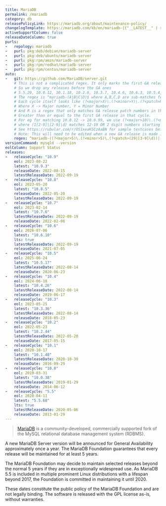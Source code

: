```yaml
---
title: MariaDB
permalink: /mariadb
category: db
releasePolicyLink: https://mariadb.org/about/maintenance-policy/
changelogTemplate: https://mariadb.com/kb/en/mariadb-{{"__LATEST__" | replace:'.',''}}-changelog/
activeSupportColumn: false
releaseDateColumn: true
purls:
-   repology: mariadb
-   purl: pkg:deb/debian/mariadb-server
-   purl: pkg:deb/ubuntu/mariadb-server
-   purl: pkg:rpm/amzn/mariadb-server
-   purl: pkg:rpm/redhat/mariadb-server
-   purl: pkg:rpm/centos/mariadb-server
auto:
-   git: https://github.com/MariaDB/server.git
    # This is not a complicated regex. It only marks the first GA release in each release cycle
    # So we drop any releases before the GA ones
    # 5.5.29, 10.0.12, 10.1.18, 10.2.6, 10.3.7, 10.4.6, 10.6.3, 10.5.4, 10.7.2
    # The regex is ^mariadb-(A|B|C|D)$ where A,B,C,D are sub-matches for each of the cycles
    # Each cycle itself looks like (?<major>X)\.(?<minor>Y)\.(?<patch>R)
    # Where X -> Major number, Y = Minor Number
    # And R is a regex that only matches GA release patch numbers in that cycle. ie
    # Greater than or equal to the first GA release in that cycle.
    # For eg for matching 10.0.12 -> 10.0.99, we use (?<major>10)\.(?<minor>0)\.(?<patch>(1[2-9]|[2-9]\d))
    # where (1[2-9]|[2-9]\d) matches 12-19 OR 2 digit numbers starting from 2-9 (ie 20-99)
    # See https://rubular.com/r/OS1xeaKSCzAaBN for sample testcases before you edit.
    # Note: This will need to be edited when a new GA release is made in a new release cycle
    regex: ^mariadb-((?<major>5)\.(?<minor>5)\.(?<patch>(29|[3-9]\d))|(?<major>10)\.(?<minor>0)\.(?<patch>(1[2-9]|[2-9]\d))|(?<major>10)\.(?<minor>1)\.(?<patch>(1[8-9]|[2-9]\d))|(?<major>10)\.(?<minor>2)\.(?<patch>([6-9]|\d{2}))|(?<major>10)\.(?<minor>3)\.(?<patch>([7-9]|\d{2}))|(?<major>10)\.(?<minor>4)\.(?<patch>([6-9]|\d{2}))|(?<major>10)\.(?<minor>5)\.(?<patch>([4-9]|\d{2}))|(?<major>10)\.(?<minor>6)\.(?<patch>([3-9]|\d{2}))|(?<major>10)\.(?<minor>7)\.(?<patch>([2-9]|\d{2}))|(?<major>10)\.(?<minor>8)\.(?<patch>([3-9]|\d{2}))|(?<major>10)\.(?<minor>9)\.(?<patch>([2-9]|\d{2})))$
versionCommand: mysqld --version
eolColumn: Support Status
releases:
-   releaseCycle: "10.9"
    eol: 2023-08-22
    latest: "10.9.3"
    releaseDate: 2022-08-15
    latestReleaseDate: 2022-09-19
-   releaseCycle: "10.8"
    eol: 2023-05-20
    latest: "10.8.5"
    releaseDate: 2022-05-20
    latestReleaseDate: 2022-09-19
-   releaseCycle: "10.7"
    eol: 2023-02-14
    latest: "10.7.6"
    latestReleaseDate: 2022-09-19
    releaseDate: 2022-02-08
-   releaseCycle: "10.6"
    eol: 2026-07-06
    latest: "10.6.10"
    lts: true
    latestReleaseDate: 2022-09-19
    releaseDate: 2021-07-05
-   releaseCycle: "10.5"
    eol: 2025-06-24
    latest: "10.5.17"
    latestReleaseDate: 2022-08-14
    releaseDate: 2020-06-23
-   releaseCycle: "10.4"
    eol: 2024-06-18
    latest: "10.4.26"
    latestReleaseDate: 2022-08-14
    releaseDate: 2019-06-17
-   releaseCycle: "10.3"
    eol: 2023-05-25
    latest: "10.3.36"
    latestReleaseDate: 2022-08-14
    releaseDate: 2018-05-23
-   releaseCycle: "10.2"
    eol: 2022-05-23
    latest: "10.2.44"
    latestReleaseDate: 2022-05-20
    releaseDate: 2017-05-15
-   releaseCycle: "10.1"
    eol: 2020-10-17
    latest: "10.1.48"
    latestReleaseDate: 2020-10-30
    releaseDate: 2016-09-29
-   releaseCycle: "10.0"
    eol: 2019-03-31
    latest: "10.0.38"
    latestReleaseDate: 2019-01-29
    releaseDate: 2014-06-12
-   releaseCycle: "5.5"
    eol: 2020-04-11
    latest: "5.5.68"
    lts: true
    latestReleaseDate: 2020-05-06
    releaseDate: 2013-01-29
---
```


> [MariaDB](https://mariadb.org/about/) is a community-developed, commercially supported fork of the MySQL relational database management system (RDBMS).

A new MariaDB Server version will be announced for General Availability approximately once a year. The MariaDB Foundation guarantees that every release will be maintained for at least 5 years.

The MariaDB Foundation may decide to maintain selected releases beyond the normal 5 years if they are in exceptionally widespread use. As MariaDB 5.5 is included in multiple prominent Linux distributions with a lifespan beyond 2017, the Foundation is committed in maintaining it until 2020.

These dates constitute the public policy of the MariaDB Foundation and are not legally binding. The software is released with the GPL license as-is, without warranties.
